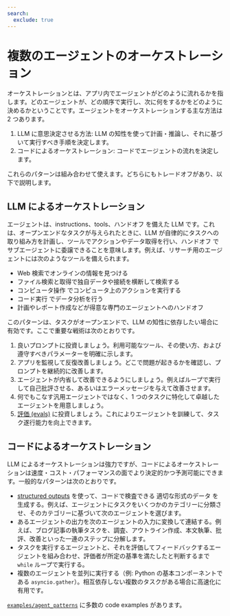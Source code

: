 ```yaml
---
search:
  exclude: true
---
```

# 複数のエージェントのオーケストレーション

オーケストレーションとは、アプリ内でエージェントがどのように流れるかを指します。どのエージェントが、どの順序で実行し、次に何をするかをどのように決めるかということです。エージェントをオーケストレーションする主な方法は 2 つあります。

1. LLM に意思決定させる方法: LLM の知性を使って計画・推論し、それに基づいて実行すべき手順を決定します。
2. コードによるオーケストレーション: コードでエージェントの流れを決定します。

これらのパターンは組み合わせて使えます。どちらにもトレードオフがあり、以下で説明します。

## LLM によるオーケストレーション

エージェントは、instructions、tools、ハンドオフ を備えた LLM です。これは、オープンエンドなタスクが与えられたときに、LLM が自律的にタスクへの取り組み方を計画し、ツールでアクションやデータ取得を行い、ハンドオフ でサブエージェントに委譲できることを意味します。例えば、リサーチ用のエージェントには次のようなツールを備えられます。

- Web 検索でオンラインの情報を見つける
- ファイル検索と取得で独自データや接続を横断して検索する
- コンピュータ操作 でコンピュータ上のアクションを実行する
- コード実行 でデータ分析を行う
- 計画やレポート作成などが得意な専門のエージェントへのハンドオフ

このパターンは、タスクがオープンエンドで、LLM の知性に依存したい場合に有効です。ここで重要な戦術は次のとおりです。

1. 良いプロンプトに投資しましょう。利用可能なツール、その使い方、および遵守すべきパラメーターを明確に示します。
2. アプリを監視して反復改善しましょう。どこで問題が起きるかを確認し、プロンプトを継続的に改善します。
3. エージェントが内省して改善できるようにしましょう。例えばループで実行して自己批評させる、あるいはエラーメッセージを与えて改善させます。
4. 何でもこなす汎用エージェントではなく、1 つのタスクに特化して卓越したエージェントを用意しましょう。
5. [評価 (evals)](https://platform.openai.com/docs/guides/evals) に投資しましょう。これによりエージェントを訓練して、タスク遂行能力を向上できます。

## コードによるオーケストレーション

LLM によるオーケストレーションは強力ですが、コードによるオーケストレーションは速度・コスト・パフォーマンスの面でより決定的かつ予測可能にできます。一般的なパターンは次のとおりです。

- [structured outputs](https://platform.openai.com/docs/guides/structured-outputs) を使って、コードで検査できる 適切な形式のデータ を生成する。例えば、エージェントにタスクをいくつかのカテゴリーに分類させ、そのカテゴリーに基づいて次のエージェントを選びます。
- あるエージェントの出力を次のエージェントの入力に変換して連結する。例えば、ブログ記事の執筆タスクを、調査、アウトライン作成、本文執筆、批評、改善といった一連のステップに分解します。
- タスクを実行するエージェントと、それを評価してフィードバックするエージェントを組み合わせ、評価者が所定の基準を満たしたと判断するまで `while` ループで実行する。
- 複数のエージェントを並列に実行する（例: Python の基本コンポーネントである `asyncio.gather`）。相互依存しない複数のタスクがある場合に高速化に有用です。

[`examples/agent_patterns`](https://github.com/openai/openai-agents-python/tree/main/examples/agent_patterns) に多数の code examples があります。